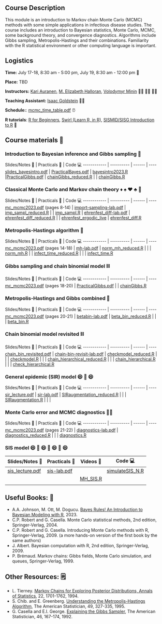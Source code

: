 ## Course Description

This module is an introduction to Markov chain Monte Carlo (MCMC) methods with some simple applications in infectious disease studies. The course includes an introduction to Bayesian statistics, Monte Carlo, MCMC, some background theory, and convergence diagnostics. Algorithms include Gibbs sampling, Metropolis-Hastings and their combinations. Familiarity with the R statistical environment or other computing language is important.

## Logistics

**Time:** July 17-18, 8:30 am - 5:00 pm, July 19, 8:30 am - 12:00 pm :date: 

 **Place:** TBD

**Instructors:** [Kari Auranen](https://www.utu.fi/en/people/kari-auranen), [M. Elizabeth Halloran](https://www.fredhutch.org/en/faculty-lab-directory/halloran-elizabeth.html), [Volodymyr Minin](https://vnminin.github.io)  :man_scientist: :woman_scientist: :man_scientist:

**Teaching Assistant:** [Isaac Goldstein](https://scholar.google.com/citations?hl=en&user=mZLkDswAAAAJ) :man_scientist:

**Schedule:**: [mcmc_time_table.pdf](https://github.com/vnminin/sismid_mcmc_one/blob/main/2023/2023_SISMID_Module8_Time_Table.pdf) :alarm_clock:

**R tutorials**: [R for Beginners](https://cran.r-project.org/doc/contrib/Paradis-rdebuts_en.pdf), [Swirl (Learn R, in R)](https://swirlstats.com), [SISMID/SISG Introduction to R](http://faculty.washington.edu/kenrice/rintro/index.shtml) :school:

## Course materials :open_book:

### Introduction to Bayesian inference and Gibbs sampling :telescope:

Slides/Notes :green_book: | Practicals :microscope: | Code :computer:
------------ | ---------- | ------ | ----
[slides_bayesintro.pdf](https://github.com/vnminin/sismid_mcmc_one/blob/main/2023/lectures/slides_bayesintro22bak.pdf) | [PracticalBayes.pdf](https://github.com/vnminin/sismid_mcmc_one/blob/main/2023/labs/PracticalBayes12023.pdf) | [bayesintro2023.R](https://github.com/vnminin/sismid_mcmc_one/blob/main/2023/code/bayesintro2023.R)
 |[PracticalGibbs.pdf](https://github.com/vnminin/sismid_mcmc_one/blob/main/2023/labs/PracticalChain_binomial12023.pdf)  |   [chainGibbs_reduced.R](https://github.com/vnminin/sismid_mcmc_one/blob/main/2023/code/chainGibbs_reduced.R)
  | |  [chainGibbs.R](https://github.com/vnminin/sismid_mcmc_one/blob/main/2023/code/chainGibbs.R)
  
  

### Classical Monte Carlo and Markov chain theory :diamonds: :spades: :hearts: :clubs: :game_die: 

Slides/Notes :green_book: | Practicals :microscope: | Code :computer:
------------ | ---------- | ------ | ----
[mc_mcmc2023.pdf](https://github.com/vnminin/sismid_mcmc_one/blob/main/2023/lectures/mc_mcmc2023.pdf) (pages 8-14) | [import-sampling-lab.pdf](https://github.com/vnminin/sismid_mcmc_one/blob/main/2023/labs/import-sampling-lab.pdf)  |  [imp_sampl_reduced.R](https://github.com/vnminin/sismid_mcmc_one/blob/main/2023/code/import_sampl_reduced.R)
  | | [imp_sampl.R](https://github.com/vnminin/sismid_mcmc_one/blob/main/2023/code/import_sampl.R)
  | [ehrenfest_diff-lab.pdf](https://github.com/vnminin/sismid_mcmc_one/blob/main/2023/labs/ehrenfest-diff-lab.pdf) |  [ehrenfest_diff_reduced.R](https://github.com/vnminin/sismid_mcmc_one/blob/main/2023/code/ehrenfest_diff_reduced.R)
  | | [ehrenfest_ergodic_live](https://uci.zoom.us/rec/share/Sroi0GWkXcLahzJr7RTCK6hkmqPkGoSoQuBhwi-v_saN38s3GyG4WFKA6qWJ6myH.lzwMjqo3LlwHxjZs?startTime=1658248311000) | [ehrenfest_diff.R](https://github.com/vnminin/sismid_mcmc_one/blob/main/2023/code/ehrenfest_diff.R)

### Metropolis-Hastings algorithm :frog:

Slides/Notes :green_book: | Practicals :microscope: | Code :computer:
------------ | ---------- | ------ | ----
[mc_mcmc2023.pdf](https://github.com/vnminin/sismid_mcmc_one/blob/main/2023/lectures/mc_mcmc2023.pdf) (pages 14-18) | [mh-lab.pdf](https://github.com/vnminin/sismid_mcmc_one/blob/main/2023/labs/mh-lab.pdf) | [norm_mh_reduced.R](https://github.com/vnminin/sismid_mcmc_one/blob/main/2023/code/norm_mh_reduced.R)
 | |  | [norm_mh.R](https://github.com/vnminin/sismid_mcmc_one/blob/main/2023/code/norm_mh.R)
 | |  [infect_time_reduced.R](https://github.com/vnminin/sismid_mcmc_one/blob/main/2023/code/infect_time_reduced.R)
 | | | [infect_time.R](https://github.com/vnminin/sismid_mcmc_one/blob/main/2023/code/infect_time.R)
 
### Gibbs sampling and chain binomial model :chains:

Slides/Notes :green_book: | Practicals :microscope: | Code :computer:
------------ | ---------- | ------ | ----
[mc_mcmc2023.pdf](https://github.com/vnminin/sismid_mcmc_one/blob/main/2023/lectures/mc_mcmc2023.pdf) (pages 18-20) | [PracticalGibbs.pdf](https://github.com/vnminin/sismid_mcmc_one/blob/main/2023/labs/PracticalChain_binomial12023.pdf) |  | [chainGibbs.R](https://github.com/vnminin/sismid_mcmc_one/blob/main/2023/code/chainGibbs.R)
 
### Metropolis-Hastings and Gibbs combined :octopus:

Slides/Notes :green_book: | Practicals :microscope: | Code :computer:
------------ | ---------- | ------ | ----
[mc_mcmc2023.pdf](https://github.com/vnminin/sismid_mcmc_one/blob/main/2023/lectures/mc_mcmc2023.pdf) (pages 20-21) | [betabin-lab.pdf](https://github.com/vnminin/sismid_mcmc_one/blob/main/2023/labs/betabin-lab.pdf) | [beta_bin_reduced.R](https://github.com/vnminin/sismid_mcmc_one/blob/main/2023/code/beta_bin_reduced.R)
 | | | [beta_bin.R](https://github.com/vnminin/sismid_mcmc_one/blob/main/2023/code/beta_bin.R)
 
### Chain binomial model revisited :chains:
 
Slides/Notes :green_book: | Practicals :microscope: | Code :computer:
------------ | ---------- | ------ | ----
 [chain_bin_revisited.pdf](https://github.com/vnminin/sismid_mcmc_one/blob/main/2023/lectures/chain-bin-revisited-SISMID2023.pdf) | [chain-bin-revisit-lab.pdf](https://github.com/vnminin/sismid_mcmc_one/blob/main/2023/labs/hierarchical-chain-bin-lab-SISMID2023.pdf) |  [checkmodel_reduced.R](https://github.com/vnminin/sismid_mcmc_one/blob/main/2023/code/checkmodel_reduced.R)
 | | | [checkmodel.R](https://github.com/vnminin/sismid_mcmc_one/blob/main/2023/code/checkmodel.R)
 | | | [chain_hierarchical_reduced.R](https://github.com/vnminin/sismid_mcmc_one/blob/main/2023/code/chain_hierarchical_reduced.R)
 | |  | [chain_hierarchical.R](https://github.com/vnminin/sismid_mcmc_one/blob/main/2023/code/chain_hierarchical.R)
 | | | [check_hierarchical.R](https://github.com/vnminin/sismid_mcmc_one/blob/main/2023/code/check_hierarchical.R)
 
### General epidemic (SIR) model :smile: :sneezing_face: :smile:
 
Slides/Notes :green_book: | Practicals :microscope: | Code :computer:
------------ | ---------- | ------ | ----
[sir_lecture.pdf](https://github.com/vnminin/sismid_mcmc_one/blob/main/2023/lectures/SIR-lecture-SISMID2023.pdf) | [sir-lab.pdf](https://github.com/vnminin/sismid_mcmc_one/blob/main/2023/labs/SIR-lab-SISMID2023.pdf) |  [SIRaugmentation_reduced.R](https://github.com/vnminin/sismid_mcmc_one/blob/main/2023/code/SIRaugmentation_reduced.R)
|  |  | [SIRaugmentation.R](https://github.com/vnminin/sismid_mcmc_one/blob/main/2023/code/SIRaugmentation.R)
|  |  |
 
### Monte Carlo error and MCMC diagnostics :woman_mechanic:
 
Slides/Notes :green_book: | Practicals :microscope: | Code :computer:
------------ | ---------- | ------ | ----
[mc_mcmc2023.pdf](https://github.com/vnminin/sismid_mcmc_one/blob/main/2023/lectures/mc_mcmc2023.pdf) (pages 21-22) | [diagnostics-lab.pdf](https://github.com/vnminin/sismid_mcmc_one/blob/main/2023/labs/diagnostics-lab.pdf) |  [diagnostics_reduced.R](https://github.com/vnminin/sismid_mcmc_one/blob/main/2023/code/diagnostics_reduced.R)
 | | | [diagnostics.R](https://github.com/vnminin/sismid_mcmc_one/blob/main/2023/code/diagnostics.R)
 
### SIS model :smile: :sneezing_face: :smile: :sneezing_face: :smile: :sneezing_face: :smile:
 
Slides/Notes :green_book: | Practicals :microscope: | Videos :movie_camera: | Code :computer:
------------ | ---------- | ------ | ----
[sis_lecture.pdf](https://github.com/vnminin/sismid_mcmc_one/blob/main/2023/lectures/SIR-lecture-SISMID2023.pdf) | [sis-lab.pdf](https://github.com/vnminin/sismid_mcmc_one/blob/main/2023/labs/SIS-lab-SISMID2023.pdf) | | [simulateSIS_N.R](https://github.com/vnminin/sismid_mcmc_one/blob/main/2023/code/simulateSIS_N.R)
|  | | [MH_SIS.R](https://github.com/vnminin/sismid_mcmc_one/blob/main/2023/code/MH_SIS.R)
|  |  |
 
## Useful Books: 📘
- A.A. Johnson, M. Ott, M. Dogucu. [Bayes Rules! An Introduction to Bayesian Modeling with R](https://www.bayesrulesbook.com), 2023.
- C.P. Robert and G. Casella. Monte Carlo statistical methods, 2nd edition, Springer-Verlag, 2004.
- C.P. Robert and G. Casella. Introducing Monte Carlo methods with R, Springer-Verlag, 2009. (a more hands-on version of the first book by the same authors)
- J. Albert. Bayesian computation with R, 2nd edition, Springer-Verlag, 2009.
- P. Brémaud. Markov chains: Gibbs fields, Monte Carlo simulation, and queues, Springer-Verlag, 1999.

## Other Resources: 🗒️
- L. Tierney. [Markov Chains for Exploring Posterior Distributions, Annals of Statistics](https://projecteuclid.org/journals/annals-of-statistics/volume-22/issue-4/Markov-Chains-for-Exploring-Posterior-Distributions/10.1214/aos/1176325750.full), 22, 1701-1762, 1994.
- S. Chib. and E. Greenberg. [Understanding the Metropolis-Hastings Algorithm](https://www.jstor.org/stable/2684568?seq=1#metadata_info_tab_contents), The American Statistician, 49, 327-335, 1995.
- G. Casella and E.I. George. [Explaining the Gibbs Sampler](https://www.jstor.org/stable/2685208?seq=1#metadata_info_tab_contents), The American Statistician, 46, 167-174, 1992.
